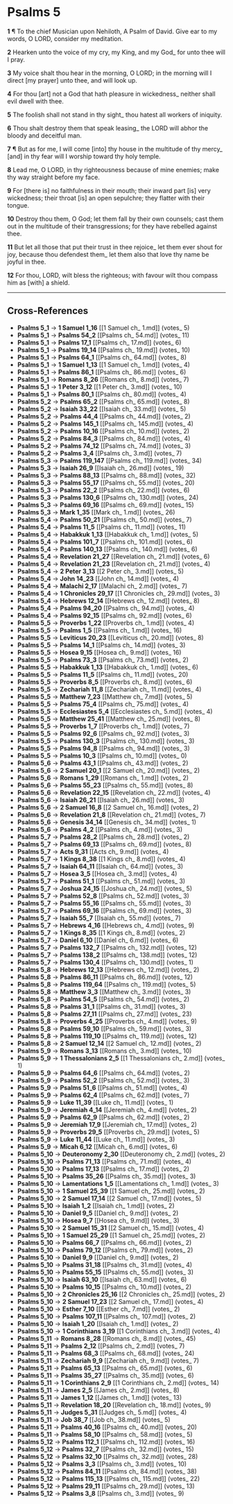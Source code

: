 # Psalms 5

**1** ¶ To the chief Musician upon Nehiloth, A Psalm of David. Give ear to my words, O LORD, consider my meditation.

**2** Hearken unto the voice of my cry, my King, and my God_ for unto thee will I pray.

**3** My voice shalt thou hear in the morning, O LORD; in the morning will I direct [my prayer] unto thee, and will look up.

**4** For thou [art] not a God that hath pleasure in wickedness_ neither shall evil dwell with thee.

**5** The foolish shall not stand in thy sight_ thou hatest all workers of iniquity.

**6** Thou shalt destroy them that speak leasing_ the LORD will abhor the bloody and deceitful man.

**7** ¶ But as for me, I will come [into] thy house in the multitude of thy mercy_ [and] in thy fear will I worship toward thy holy temple.

**8** Lead me, O LORD, in thy righteousness because of mine enemies; make thy way straight before my face.

**9** For [there is] no faithfulness in their mouth; their inward part [is] very wickedness; their throat [is] an open sepulchre; they flatter with their tongue.

**10** Destroy thou them, O God; let them fall by their own counsels; cast them out in the multitude of their transgressions; for they have rebelled against thee.

**11** But let all those that put their trust in thee rejoice_ let them ever shout for joy, because thou defendest them_ let them also that love thy name be joyful in thee.

**12** For thou, LORD, wilt bless the righteous; with favour wilt thou compass him as [with] a shield.

---

## Cross-References

- **Psalms 5_1** → **1 Samuel 1_16** [[1 Samuel ch_ 1.md]] (votes_ 5)
- **Psalms 5_1** → **Psalms 54_2** [[Psalms ch_ 54.md]] (votes_ 11)
- **Psalms 5_1** → **Psalms 17_1** [[Psalms ch_ 17.md]] (votes_ 6)
- **Psalms 5_1** → **Psalms 19_14** [[Psalms ch_ 19.md]] (votes_ 10)
- **Psalms 5_1** → **Psalms 64_1** [[Psalms ch_ 64.md]] (votes_ 8)
- **Psalms 5_1** → **1 Samuel 1_13** [[1 Samuel ch_ 1.md]] (votes_ 4)
- **Psalms 5_1** → **Psalms 86_1** [[Psalms ch_ 86.md]] (votes_ 6)
- **Psalms 5_1** → **Romans 8_26** [[Romans ch_ 8.md]] (votes_ 7)
- **Psalms 5_1** → **1 Peter 3_12** [[1 Peter ch_ 3.md]] (votes_ 10)
- **Psalms 5_1** → **Psalms 80_1** [[Psalms ch_ 80.md]] (votes_ 4)
- **Psalms 5_2** → **Psalms 65_2** [[Psalms ch_ 65.md]] (votes_ 8)
- **Psalms 5_2** → **Isaiah 33_22** [[Isaiah ch_ 33.md]] (votes_ 5)
- **Psalms 5_2** → **Psalms 44_4** [[Psalms ch_ 44.md]] (votes_ 2)
- **Psalms 5_2** → **Psalms 145_1** [[Psalms ch_ 145.md]] (votes_ 4)
- **Psalms 5_2** → **Psalms 10_16** [[Psalms ch_ 10.md]] (votes_ 2)
- **Psalms 5_2** → **Psalms 84_3** [[Psalms ch_ 84.md]] (votes_ 4)
- **Psalms 5_2** → **Psalms 74_12** [[Psalms ch_ 74.md]] (votes_ 3)
- **Psalms 5_2** → **Psalms 3_4** [[Psalms ch_ 3.md]] (votes_ 7)
- **Psalms 5_3** → **Psalms 119_147** [[Psalms ch_ 119.md]] (votes_ 34)
- **Psalms 5_3** → **Isaiah 26_9** [[Isaiah ch_ 26.md]] (votes_ 19)
- **Psalms 5_3** → **Psalms 88_13** [[Psalms ch_ 88.md]] (votes_ 32)
- **Psalms 5_3** → **Psalms 55_17** [[Psalms ch_ 55.md]] (votes_ 20)
- **Psalms 5_3** → **Psalms 22_2** [[Psalms ch_ 22.md]] (votes_ 6)
- **Psalms 5_3** → **Psalms 130_6** [[Psalms ch_ 130.md]] (votes_ 24)
- **Psalms 5_3** → **Psalms 69_16** [[Psalms ch_ 69.md]] (votes_ 15)
- **Psalms 5_3** → **Mark 1_35** [[Mark ch_ 1.md]] (votes_ 26)
- **Psalms 5_4** → **Psalms 50_21** [[Psalms ch_ 50.md]] (votes_ 7)
- **Psalms 5_4** → **Psalms 11_5** [[Psalms ch_ 11.md]] (votes_ 11)
- **Psalms 5_4** → **Habakkuk 1_13** [[Habakkuk ch_ 1.md]] (votes_ 5)
- **Psalms 5_4** → **Psalms 101_7** [[Psalms ch_ 101.md]] (votes_ 6)
- **Psalms 5_4** → **Psalms 140_13** [[Psalms ch_ 140.md]] (votes_ 6)
- **Psalms 5_4** → **Revelation 21_27** [[Revelation ch_ 21.md]] (votes_ 6)
- **Psalms 5_4** → **Revelation 21_23** [[Revelation ch_ 21.md]] (votes_ 4)
- **Psalms 5_4** → **2 Peter 3_13** [[2 Peter ch_ 3.md]] (votes_ 5)
- **Psalms 5_4** → **John 14_23** [[John ch_ 14.md]] (votes_ 4)
- **Psalms 5_4** → **Malachi 2_17** [[Malachi ch_ 2.md]] (votes_ 7)
- **Psalms 5_4** → **1 Chronicles 29_17** [[1 Chronicles ch_ 29.md]] (votes_ 3)
- **Psalms 5_4** → **Hebrews 12_14** [[Hebrews ch_ 12.md]] (votes_ 8)
- **Psalms 5_4** → **Psalms 94_20** [[Psalms ch_ 94.md]] (votes_ 4)
- **Psalms 5_4** → **Psalms 92_15** [[Psalms ch_ 92.md]] (votes_ 6)
- **Psalms 5_5** → **Proverbs 1_22** [[Proverbs ch_ 1.md]] (votes_ 4)
- **Psalms 5_5** → **Psalms 1_5** [[Psalms ch_ 1.md]] (votes_ 16)
- **Psalms 5_5** → **Leviticus 20_23** [[Leviticus ch_ 20.md]] (votes_ 8)
- **Psalms 5_5** → **Psalms 14_1** [[Psalms ch_ 14.md]] (votes_ 3)
- **Psalms 5_5** → **Hosea 9_15** [[Hosea ch_ 9.md]] (votes_ 16)
- **Psalms 5_5** → **Psalms 73_3** [[Psalms ch_ 73.md]] (votes_ 2)
- **Psalms 5_5** → **Habakkuk 1_13** [[Habakkuk ch_ 1.md]] (votes_ 6)
- **Psalms 5_5** → **Psalms 11_5** [[Psalms ch_ 11.md]] (votes_ 20)
- **Psalms 5_5** → **Proverbs 8_5** [[Proverbs ch_ 8.md]] (votes_ 6)
- **Psalms 5_5** → **Zechariah 11_8** [[Zechariah ch_ 11.md]] (votes_ 4)
- **Psalms 5_5** → **Matthew 7_23** [[Matthew ch_ 7.md]] (votes_ 5)
- **Psalms 5_5** → **Psalms 75_4** [[Psalms ch_ 75.md]] (votes_ 4)
- **Psalms 5_5** → **Ecclesiastes 5_4** [[Ecclesiastes ch_ 5.md]] (votes_ 4)
- **Psalms 5_5** → **Matthew 25_41** [[Matthew ch_ 25.md]] (votes_ 8)
- **Psalms 5_5** → **Proverbs 1_7** [[Proverbs ch_ 1.md]] (votes_ 7)
- **Psalms 5_5** → **Psalms 92_6** [[Psalms ch_ 92.md]] (votes_ 3)
- **Psalms 5_5** → **Psalms 130_3** [[Psalms ch_ 130.md]] (votes_ 3)
- **Psalms 5_5** → **Psalms 94_8** [[Psalms ch_ 94.md]] (votes_ 3)
- **Psalms 5_5** → **Psalms 10_3** [[Psalms ch_ 10.md]] (votes_ 0)
- **Psalms 5_6** → **Psalms 43_1** [[Psalms ch_ 43.md]] (votes_ 2)
- **Psalms 5_6** → **2 Samuel 20_1** [[2 Samuel ch_ 20.md]] (votes_ 2)
- **Psalms 5_6** → **Romans 1_29** [[Romans ch_ 1.md]] (votes_ 2)
- **Psalms 5_6** → **Psalms 55_23** [[Psalms ch_ 55.md]] (votes_ 8)
- **Psalms 5_6** → **Revelation 22_15** [[Revelation ch_ 22.md]] (votes_ 4)
- **Psalms 5_6** → **Isaiah 26_21** [[Isaiah ch_ 26.md]] (votes_ 3)
- **Psalms 5_6** → **2 Samuel 16_8** [[2 Samuel ch_ 16.md]] (votes_ 2)
- **Psalms 5_6** → **Revelation 21_8** [[Revelation ch_ 21.md]] (votes_ 7)
- **Psalms 5_6** → **Genesis 34_14** [[Genesis ch_ 34.md]] (votes_ 1)
- **Psalms 5_6** → **Psalms 4_2** [[Psalms ch_ 4.md]] (votes_ 3)
- **Psalms 5_7** → **Psalms 28_2** [[Psalms ch_ 28.md]] (votes_ 2)
- **Psalms 5_7** → **Psalms 69_13** [[Psalms ch_ 69.md]] (votes_ 8)
- **Psalms 5_7** → **Acts 9_31** [[Acts ch_ 9.md]] (votes_ 4)
- **Psalms 5_7** → **1 Kings 8_38** [[1 Kings ch_ 8.md]] (votes_ 4)
- **Psalms 5_7** → **Isaiah 64_11** [[Isaiah ch_ 64.md]] (votes_ 3)
- **Psalms 5_7** → **Hosea 3_5** [[Hosea ch_ 3.md]] (votes_ 4)
- **Psalms 5_7** → **Psalms 51_1** [[Psalms ch_ 51.md]] (votes_ 3)
- **Psalms 5_7** → **Joshua 24_15** [[Joshua ch_ 24.md]] (votes_ 5)
- **Psalms 5_7** → **Psalms 52_8** [[Psalms ch_ 52.md]] (votes_ 3)
- **Psalms 5_7** → **Psalms 55_16** [[Psalms ch_ 55.md]] (votes_ 3)
- **Psalms 5_7** → **Psalms 69_16** [[Psalms ch_ 69.md]] (votes_ 3)
- **Psalms 5_7** → **Isaiah 55_7** [[Isaiah ch_ 55.md]] (votes_ 7)
- **Psalms 5_7** → **Hebrews 4_16** [[Hebrews ch_ 4.md]] (votes_ 9)
- **Psalms 5_7** → **1 Kings 8_35** [[1 Kings ch_ 8.md]] (votes_ 2)
- **Psalms 5_7** → **Daniel 6_10** [[Daniel ch_ 6.md]] (votes_ 6)
- **Psalms 5_7** → **Psalms 132_7** [[Psalms ch_ 132.md]] (votes_ 12)
- **Psalms 5_7** → **Psalms 138_2** [[Psalms ch_ 138.md]] (votes_ 12)
- **Psalms 5_7** → **Psalms 130_4** [[Psalms ch_ 130.md]] (votes_ 1)
- **Psalms 5_8** → **Hebrews 12_13** [[Hebrews ch_ 12.md]] (votes_ 2)
- **Psalms 5_8** → **Psalms 86_11** [[Psalms ch_ 86.md]] (votes_ 12)
- **Psalms 5_8** → **Psalms 119_64** [[Psalms ch_ 119.md]] (votes_ 5)
- **Psalms 5_8** → **Matthew 3_3** [[Matthew ch_ 3.md]] (votes_ 3)
- **Psalms 5_8** → **Psalms 54_5** [[Psalms ch_ 54.md]] (votes_ 2)
- **Psalms 5_8** → **Psalms 31_1** [[Psalms ch_ 31.md]] (votes_ 3)
- **Psalms 5_8** → **Psalms 27_11** [[Psalms ch_ 27.md]] (votes_ 23)
- **Psalms 5_8** → **Proverbs 4_25** [[Proverbs ch_ 4.md]] (votes_ 9)
- **Psalms 5_8** → **Psalms 59_10** [[Psalms ch_ 59.md]] (votes_ 3)
- **Psalms 5_8** → **Psalms 119_10** [[Psalms ch_ 119.md]] (votes_ 12)
- **Psalms 5_8** → **2 Samuel 12_14** [[2 Samuel ch_ 12.md]] (votes_ 2)
- **Psalms 5_9** → **Romans 3_13** [[Romans ch_ 3.md]] (votes_ 10)
- **Psalms 5_9** → **1 Thessalonians 2_5** [[1 Thessalonians ch_ 2.md]] (votes_ 1)
- **Psalms 5_9** → **Psalms 64_6** [[Psalms ch_ 64.md]] (votes_ 2)
- **Psalms 5_9** → **Psalms 52_2** [[Psalms ch_ 52.md]] (votes_ 3)
- **Psalms 5_9** → **Psalms 51_6** [[Psalms ch_ 51.md]] (votes_ 4)
- **Psalms 5_9** → **Psalms 62_4** [[Psalms ch_ 62.md]] (votes_ 7)
- **Psalms 5_9** → **Luke 11_39** [[Luke ch_ 11.md]] (votes_ 1)
- **Psalms 5_9** → **Jeremiah 4_14** [[Jeremiah ch_ 4.md]] (votes_ 2)
- **Psalms 5_9** → **Psalms 62_9** [[Psalms ch_ 62.md]] (votes_ 2)
- **Psalms 5_9** → **Jeremiah 17_9** [[Jeremiah ch_ 17.md]] (votes_ 2)
- **Psalms 5_9** → **Proverbs 29_5** [[Proverbs ch_ 29.md]] (votes_ 5)
- **Psalms 5_9** → **Luke 11_44** [[Luke ch_ 11.md]] (votes_ 3)
- **Psalms 5_9** → **Micah 6_12** [[Micah ch_ 6.md]] (votes_ 6)
- **Psalms 5_10** → **Deuteronomy 2_30** [[Deuteronomy ch_ 2.md]] (votes_ 2)
- **Psalms 5_10** → **Psalms 71_13** [[Psalms ch_ 71.md]] (votes_ 4)
- **Psalms 5_10** → **Psalms 17_13** [[Psalms ch_ 17.md]] (votes_ 2)
- **Psalms 5_10** → **Psalms 35_26** [[Psalms ch_ 35.md]] (votes_ 3)
- **Psalms 5_10** → **Lamentations 1_5** [[Lamentations ch_ 1.md]] (votes_ 3)
- **Psalms 5_10** → **1 Samuel 25_39** [[1 Samuel ch_ 25.md]] (votes_ 2)
- **Psalms 5_10** → **2 Samuel 17_14** [[2 Samuel ch_ 17.md]] (votes_ 5)
- **Psalms 5_10** → **Isaiah 1_2** [[Isaiah ch_ 1.md]] (votes_ 2)
- **Psalms 5_10** → **Daniel 9_5** [[Daniel ch_ 9.md]] (votes_ 2)
- **Psalms 5_10** → **Hosea 9_7** [[Hosea ch_ 9.md]] (votes_ 3)
- **Psalms 5_10** → **2 Samuel 15_31** [[2 Samuel ch_ 15.md]] (votes_ 4)
- **Psalms 5_10** → **1 Samuel 25_29** [[1 Samuel ch_ 25.md]] (votes_ 2)
- **Psalms 5_10** → **Psalms 66_7** [[Psalms ch_ 66.md]] (votes_ 2)
- **Psalms 5_10** → **Psalms 79_12** [[Psalms ch_ 79.md]] (votes_ 2)
- **Psalms 5_10** → **Daniel 9_9** [[Daniel ch_ 9.md]] (votes_ 2)
- **Psalms 5_10** → **Psalms 31_18** [[Psalms ch_ 31.md]] (votes_ 4)
- **Psalms 5_10** → **Psalms 55_15** [[Psalms ch_ 55.md]] (votes_ 3)
- **Psalms 5_10** → **Isaiah 63_10** [[Isaiah ch_ 63.md]] (votes_ 6)
- **Psalms 5_10** → **Psalms 10_15** [[Psalms ch_ 10.md]] (votes_ 2)
- **Psalms 5_10** → **2 Chronicles 25_16** [[2 Chronicles ch_ 25.md]] (votes_ 2)
- **Psalms 5_10** → **2 Samuel 17_23** [[2 Samuel ch_ 17.md]] (votes_ 4)
- **Psalms 5_10** → **Esther 7_10** [[Esther ch_ 7.md]] (votes_ 2)
- **Psalms 5_10** → **Psalms 107_11** [[Psalms ch_ 107.md]] (votes_ 2)
- **Psalms 5_10** → **Isaiah 1_20** [[Isaiah ch_ 1.md]] (votes_ 2)
- **Psalms 5_10** → **1 Corinthians 3_19** [[1 Corinthians ch_ 3.md]] (votes_ 4)
- **Psalms 5_11** → **Romans 8_28** [[Romans ch_ 8.md]] (votes_ 45)
- **Psalms 5_11** → **Psalms 2_12** [[Psalms ch_ 2.md]] (votes_ 7)
- **Psalms 5_11** → **Psalms 68_3** [[Psalms ch_ 68.md]] (votes_ 24)
- **Psalms 5_11** → **Zechariah 9_9** [[Zechariah ch_ 9.md]] (votes_ 7)
- **Psalms 5_11** → **Psalms 65_13** [[Psalms ch_ 65.md]] (votes_ 6)
- **Psalms 5_11** → **Psalms 35_27** [[Psalms ch_ 35.md]] (votes_ 6)
- **Psalms 5_11** → **1 Corinthians 2_9** [[1 Corinthians ch_ 2.md]] (votes_ 14)
- **Psalms 5_11** → **James 2_5** [[James ch_ 2.md]] (votes_ 8)
- **Psalms 5_11** → **James 1_12** [[James ch_ 1.md]] (votes_ 13)
- **Psalms 5_11** → **Revelation 18_20** [[Revelation ch_ 18.md]] (votes_ 9)
- **Psalms 5_11** → **Judges 5_31** [[Judges ch_ 5.md]] (votes_ 4)
- **Psalms 5_11** → **Job 38_7** [[Job ch_ 38.md]] (votes_ 5)
- **Psalms 5_11** → **Psalms 40_16** [[Psalms ch_ 40.md]] (votes_ 20)
- **Psalms 5_11** → **Psalms 58_10** [[Psalms ch_ 58.md]] (votes_ 5)
- **Psalms 5_12** → **Psalms 112_1** [[Psalms ch_ 112.md]] (votes_ 16)
- **Psalms 5_12** → **Psalms 32_7** [[Psalms ch_ 32.md]] (votes_ 15)
- **Psalms 5_12** → **Psalms 32_10** [[Psalms ch_ 32.md]] (votes_ 28)
- **Psalms 5_12** → **Psalms 3_3** [[Psalms ch_ 3.md]] (votes_ 10)
- **Psalms 5_12** → **Psalms 84_11** [[Psalms ch_ 84.md]] (votes_ 38)
- **Psalms 5_12** → **Psalms 115_13** [[Psalms ch_ 115.md]] (votes_ 22)
- **Psalms 5_12** → **Psalms 29_11** [[Psalms ch_ 29.md]] (votes_ 13)
- **Psalms 5_12** → **Psalms 3_8** [[Psalms ch_ 3.md]] (votes_ 9)

